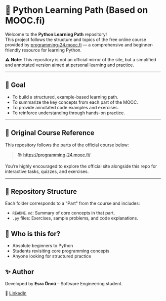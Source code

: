 # 🐍 Python Learning Path (Based on MOOC.fi)

Welcome to the **Python Learning Path** repository!  
This project follows the structure and topics of the free online course provided by [programming-24.mooc.fi](https://programming-24.mooc.fi/) — a comprehensive and beginner-friendly resource for learning Python.

⚠️ **Note**: This repository is not an official mirror of the site, but a simplified and annotated version aimed at personal learning and practice.

---

## 📌 Goal

- To build a structured, example-based learning path.
- To summarize the key concepts from each part of the MOOC.
- To provide annotated code examples and exercises.
- To reinforce understanding through hands-on practice.

---

## 🔗 Original Course Reference

This repository follows the parts of the official course below:

> 📚 https://programming-24.mooc.fi/

You’re highly encouraged to explore the official site alongside this repo for interactive tasks, quizzes, and exercises.

---

## 📁 Repository Structure

Each folder corresponds to a "Part" from the course and includes:

- `README.md`: Summary of core concepts in that part.
- `.py` files: Exercises, sample problems, and code explanations.

## 🙋 Who is this for?

- Absolute beginners to Python
- Students revisiting core programming concepts
- Anyone looking for structured practice
## ✨ Author

Developed by **Esra Öncü** – Software Engineering student.

🔗 [LinkedIn](http://linkedin.com/in/esraöncü)
